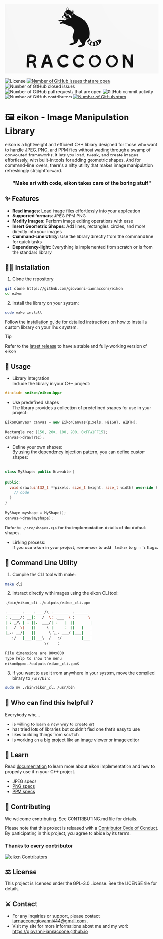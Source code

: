 <p align="center">
  <img src="assets/logo.png" alt="Logo">
</p>

![License](https://img.shields.io/github/license/giovanni-iannaccone/eikon)
[![Number of GitHub issues that are open](https://img.shields.io/github/issues/giovanni-iannaccone/eikon)](https://github.com/giovanni-iannaccone/eikon/issues)
![Number of GitHub closed issues](https://img.shields.io/github/issues-closed/giovanni-iannaccone/eikon)
![Number of GitHub pull requests that are open](https://img.shields.io/github/issues-pr-raw/giovanni-iannaccone/eikon)
![GitHub commit activity](https://img.shields.io/github/commit-activity/m/giovanni-iannaccone/eikon)
![Number of GitHub contributors](https://img.shields.io/github/contributors/giovanni-iannaccone/eikon)
[![Number of GitHub stars](https://img.shields.io/github/stars/giovanni-iannaccone/eikon)](https://github.com/giovanni-iannaccone/eikon/stargazers)

# 🖼️ eikon - Image Manipulation Library

eikon is a lightweight and efficient C++ library designed for those who want to handle JPEG, PNG, and PPM files without wading through a swamp of convoluted frameworks. It lets you load, tweak, and create images effortlessly, with built-in tools for adding geometric shapes. And for command-line lovers, there's a nifty utility that makes image manipulation refreshingly straightforward.

<h3 align="center">
"Make art with code, eikon takes care of the boring stuff"
</h3>

## ✨ Features
- **Read images**: Load image files effortlessly into your application
- **Supported formats**: JPEG PPM PNG 
- **Modify Images**: Perform image editing operations with ease
- **Insert Geometric Shapes**: Add lines, rectangles, circles, and more directly into your images
- **Command-Line Utility**: Use the library directly from the command line for quick tasks
- **Dependency-light**: Everything is implemented from scratch or is from the standard library

## 👨‍💻 Installation

1. Clone the repository:
```bash
git clone https://github.com/giovanni-iannaccone/eikon
cd eikon
```

2. Install the library on your system:
```bash
sudo make install
```
Follow the <a href="/docs/installation.md">installation guide</a> for detailed instructions on how to install a custom library on your linux system.<br/>

>[!TIP]
>Refer to the <a href="https://github.com/giovanni-iannaccone/eikon/releases/latest">latest release</a> to have a stable and fully-working version of eikon

## 🎨 Usage 
- Library Integration <br/>
Include the library in your C++ project:
```c++
#include <eikon/eikon.hpp>
```

- Use predefined shapes <br/>
The library provides a collection of predefined shapes for use in your project:
```c++
EikonCanvas* canvas = new EikonCanvas(pixels, HEIGHT, WIDTH);

Rectangle rec {150, 200, 100, 200, 0xFFA1FF15};
canvas->draw(rec);
```

- Define your own shapes: <br/>
By using the dependency injection pattern, you can define custom shapes:
```c++

class MyShape: public Drawable {

public:
  void draw(uint32_t **pixels, size_t height, size_t width) override {
    // code
  }
}

MyShape myshape = MyShape();
canvas->draw(myshape);
```

Refer to `./src/shapes.cpp` for the implementation details of the default shapes.

- Linking process: <br/>
If you use eikon in your project, remember to add `-leikon` to g++'s flags.

## 🧃 Command Line Utility
1. Compile the CLI tool with make:
```bash
make cli
```

2. Interact directly with images using the eikon CLI tool:
```bash
./bin/eikon_cli ./outputs/eikon_cli.ppm
```
```bash
._______.___ .____/\ ._______  .______  
: .____/: __|:   /  \: .___  \ :      \ 
| : _/\ | : ||.  ___/| :   |  ||       |
|   /  \|   ||     \ |     :  ||   |   |
|_.: __/|   ||      \ \_. ___/ |___|   |
   :/   |___||___\  /   :/         |___|
                  \/    :               
                                        
File dimensions are 800x800
Type help to show the menu
eikon@ppm:./outputs/eikon_cli.ppm$
```

3. If you want to use it from anywhere in your system, move the compiled binary to `/usr/bin`:
```bash
sudo mv ./bin/eikon_cli /usr/bin
```

## 👀 Who can find this helpful ?
Everybody who...
- is willing to learn a new way to create art
- has tried lots of libraries but couldn’t find one that’s easy to use
- likes building things from scratch
- is working on a big project like an image viewer or image editor

## 🔭 Learn
Read <a href="/docs/">documentation</a> to learn more about eikon implementation and how to properly use it in your C++ project.

- <a href="https://jpeg.org/jpeg/index.html"> JPEG specs </a>
- <a href="https://www.rfc-editor.org/rfc/rfc2083.html"> PNG specs </a>
- <a href="https://netpbm.sourceforge.net/doc/ppm.html"> PPM specs </a>

## 🧩 Contributing
We welcome contributing. See CONTRIBUTING.md file for details.

Please note that this project is released with a <a href="CODE_OF_CONDUCT.md">Contributor Code of Conduct</a>. By participating in this project, you agree to abide by its terms.

### Thanks to every contributor
<a href="https://github.com/giovanni-iannaccone/eikon/graphs/contributors">
  <img src="https://contrib.rocks/image?repo=giovanni-iannaccone/eikon"  alt="eikon Contributors"/>
</a>


## ⚖️ License
This project is licensed under the GPL-3.0 License. See the LICENSE file for details.

## ⚔️ Contact
- For any inquiries or support, please contact <a href="mailto:iannacconegiovanni444@gmail.com"> iannacconegiovanni444@gmail.com </a>.
- Visit my site for more informations about me and my work <a href="https://giovanni-iannaccone.github.io" target=”_blank” rel="noopener noreferrer"> https://giovanni-iannaccone.github.io </a>

